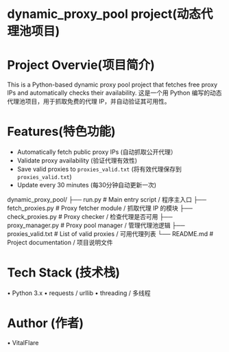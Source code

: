 # dynamic_proxy_pool project(动态代理池项目)

# Project Overvie(项目简介)
This is a Python-based dynamic proxy pool project that fetches free proxy IPs and automatically checks their availability.
这是一个用 Python 编写的动态代理池项目，用于抓取免费的代理 IP，并自动验证其可用性。  

# Features(特色功能)
- Automatically fetch public proxy IPs (自动抓取公开代理）
- Validate proxy availability (验证代理有效性)
- Save valid proxies to `proxies_valid.txt` (将有效代理保存到 `proxies_valid.txt`)
- Update every 30 minutes (每30分钟自动更新一次)

dynamic_proxy_pool/
├── run.py                 # Main entry script / 程序主入口 
├── fetch_proxies.py       # Proxy fetcher module / 抓取代理 IP 的模块 
├── check_proxies.py       # Proxy checker / 检查代理是否可用 
├── proxy_manager.py       # Proxy pool manager / 管理代理池逻辑
├── proxies_valid.txt      # List of valid proxies / 可用代理列表 
└── README.md              # Project documentation / 项目说明文件

# Tech Stack (技术栈)
 • Python 3.x
 • requests / urllib
 • threading / 多线程

# Author (作者) 
 • VitalFlare
